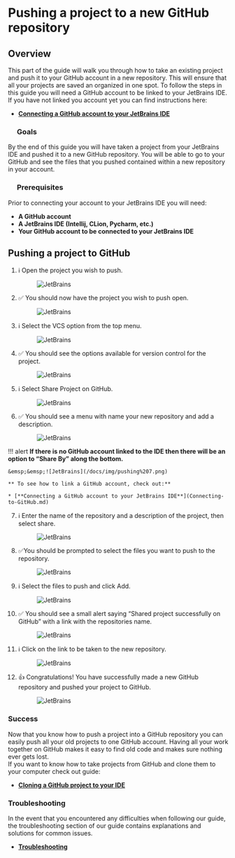 # Pushing a project to a new GitHub repository

## Overview

This part of the guide will walk you through how to take an existing project and push it to your GitHub account in a new repository. This will ensure that all your projects are saved an organized in one spot. To follow the steps in this guide you will need a GitHub account to be linked to your JetBrains IDE.  
If you have not linked you account yet you can find instructions here:

* [**Connecting a GitHub account to your JetBrains IDE**](Connecting-to-GitHub.md)

### &emsp; Goals

By the end of this guide you will have taken a project from your JetBrains IDE and pushed it to a new GitHub repository. You will be able to go to your GitHub and see the files that you pushed contained within a new repository in your account.

### &emsp; Prerequisites

Prior to connecting your account to your JetBrains IDE you will need:  

* **A GitHub account**
* **A JetBrains IDE (Intellij, CLion, Pycharm, etc.)**
* **Your GitHub account to be connected to your JetBrains IDE**

## Pushing a project to GitHub

1. ℹ️ Open the project you wish to push.

    &emsp;&emsp;&emsp;![JetBrains](/docs/img/pushing%201.png)

2. ✅ You should now have the project you wish to push open.

    &emsp;&emsp;&emsp;![JetBrains](/docs/img/pushing%202.png)

3. ℹ️ Select the VCS option from the top menu.

    &emsp;&emsp;&emsp;![JetBrains](/docs/img/pushing%203.png)

4. ✅ You should see the options available for version control for the project.

    &emsp;&emsp;&emsp;![JetBrains](/docs/img/pushing%204.png)

5. ℹ️ Select Share Project on GitHub.

    &emsp;&emsp;&emsp;![JetBrains](/docs/img/pushing%205.png)

6. ✅ You should see a menu with name your new repository and add a description.

    &emsp;&emsp;&emsp;![JetBrains](/docs/img/pushing%206.png)

!!! alert
    **If there is no GitHub account linked to the IDE then there will be an option to “Share By” along the bottom.**

    &emsp;&emsp;![JetBrains](/docs/img/pushing%207.png)

    ** To see how to link a GitHub account, check out:**

    * [**Connecting a GitHub account to your JetBrains IDE**](Connecting-to-GitHub.md)

7. ℹ️ Enter the name of the repository and a description of the project, then select share.

    &emsp;&emsp;&emsp;![JetBrains](/docs/img/pushing%208.png)

8. ✅You should be prompted to select the files you want to push to the repository.

    &emsp;&emsp;&emsp;![JetBrains](/docs/img/pushing%209.png)

9. ℹ️ Select the files to push and click Add.

    &emsp;&emsp;&emsp;![JetBrains](/docs/img/pushing%2010.png)

10. ✅ You should see a small alert saying “Shared project successfully on GitHub”
with a link with the repositories name.

    &emsp;&emsp;&emsp;![JetBrains](/docs/img/pushing%2011.png)

11. ℹ️ Click on the link to be taken to the new repository.

    &emsp;&emsp;&emsp;![JetBrains](/docs/img/pushing%2012.png)

12. 👍  Congratulations! You have successfully made a new GitHub repository and pushed your project to GitHub.

    &emsp;&emsp;&emsp;![JetBrains](/docs/img/pushing%2013.png)

### Success

Now that you know how to push a project into a GitHub repository you can easily push all your old projects to one GitHub account. Having all your work together on GitHub makes it easy to find old code and makes sure nothing ever gets lost.  
If you want to know how to take projects from GitHub and clone them to your computer check out guide:

* [**Cloning a GitHub project to your IDE**](Cloning-a-GitHub-project.md)

### Troubleshooting

In the event that you encountered any difficulties when following our guide, the troubleshooting section of our guide contains explanations and solutions for common issues.

* [**Troubleshooting**](TroubleShooting.md)
